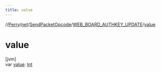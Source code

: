 ```yaml
---
title: value
---
```

//[Perry](../../../../index.html)/[net](../../index.html)/[SendPacketOpcode](../index.html)/[WEB_BOARD_AUTHKEY_UPDATE](index.html)/[value](value.html)



# value



[jvm]\
var [value](value.html): [Int](https://kotlinlang.org/api/latest/jvm/stdlib/kotlin/-int/index.html)




